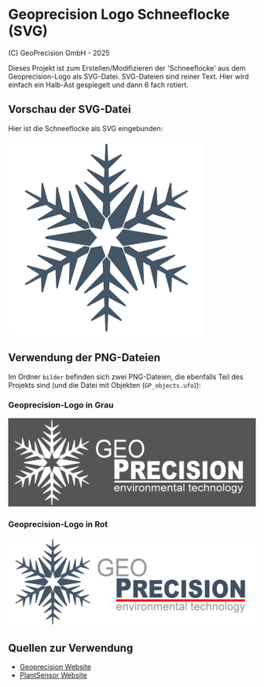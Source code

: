 # Geoprecision Logo Schneeflocke (SVG)

(C) GeoPrecision GmbH - 2025

Dieses Projekt ist zum Erstellen/Modifizieren der 'Schneeflocke' aus dem Geoprecision-Logo als SVG-Datei.
SVG-Dateien sind reiner Text. Hier wird einfach ein Halb-Ast gespiegelt und dann 6 fach rotiert.

## Vorschau der SVG-Datei

Hier ist die Schneeflocke als SVG eingebunden:

![Schneeflocke](snowflake.svg)

## Verwendung der PNG-Dateien

Im Ordner `bilder` befinden sich zwei PNG-Dateien, die ebenfalls Teil des Projekts sind (und die Datei mit Objekten (`GP_objects.ufo`)):

### Geoprecision-Logo in Grau
![GP Grau](./bilder/GP_grau.png)

### Geoprecision-Logo in Rot
![GP Rot](./bilder/GP_rot.png)

## Quellen zur Verwendung

- [Geoprecision Website](https://geoprecision.com/)
- [PlantSensor Website](https://www.plantsensor.de/)